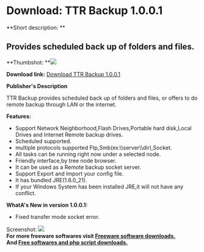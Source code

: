 # Download: TTR Backup 1.0.0.1

**Short description: **

## Provides scheduled back up of folders and files.

  
**Thumbshot: **![](http://www.freewarefiles.com/screenshot/ttrbackup_md.jpg)   
  
**Download link:** [Download TTR Backup 1.0.0.1](http://freesoftwares.boysofts.com/TTR-Backup_program_61163.html)  
  

**Publisher's Description**  
  

TTR Backup provides scheduled back up of folders and files, or offers to do
remote backup through LAN or the internet.

**Features:**

  * Support Network Neighborhood,Flash Drives,Portable hard disk,Local Drives and Internet Remote backup drives. 
  * Scheduled supported. 
  * multiple protocols supported Ftp,Smb(ex:\\\server\\\dir),Socket. 
  * All tasks can be running right now under a selected node. 
  * Friendly interface,by tree node browser. 
  * It can be used as a Remote backup socket server. 
  * Support Export and Import your config file. 
  * It has bundled JRE(1.6.0_21). 
  * If your Windows System has been installed JRE,it will not have any conflict. 

**WhatA's New in version 1.0.0.1:**

  * Fixed transfer mode socket error. 

  
  
Screenshot: ![](http://www.freewarefiles.com/screenshot/ttrbackup.jpg)  
**For more freeware softwares visit [Freeware software downloads.](http://freesoftwares.boysofts.com/)**   
**And [Free softwares and php script downloads.](http://www.boysofts.com/)**

